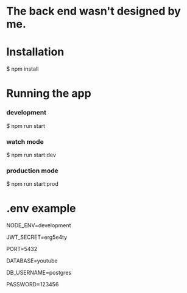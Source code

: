 # The back end wasn't designed by me. 

# Installation
$ npm install

# Running the app
### development
$ npm run start

### watch mode
$ npm run start:dev

### production mode
$ npm run start:prod

# .env example
<p>NODE_ENV=development</p>
<p>JWT_SECRET=erg5e4ty</p>
<p>PORT=5432</p>
<p>DATABASE=youtube</p>
<p>DB_USERNAME=postgres</p>
<p>PASSWORD=123456</p>
